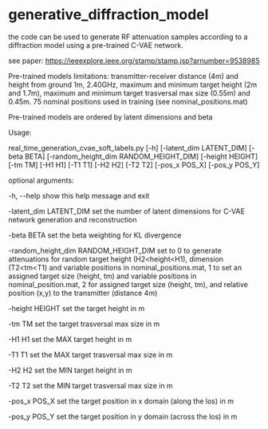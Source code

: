 # generative_diffraction_model
the code can be used to generate RF attenuation samples according to a diffraction model using a pre-trained C-VAE network. 

see paper: https://ieeexplore.ieee.org/stamp/stamp.jsp?arnumber=9538985

Pre-trained models limitations: transmitter-receiver distance (4m) and height from ground 1m, 2.40GHz, maximum and minimum target height (2m and 1.7m), maximum and minimum target trasversal max size (0.55m) and 0.45m. 75 nominal positions used in training (see nominal_positions.mat)

Pre-trained models are ordered by latent dimensions and beta

Usage:

real_time_generation_cvae_soft_labels.py [-h]   [-latent_dim LATENT_DIM]
                                                [-beta BETA]
                                                [-random_height_dim RANDOM_HEIGHT_DIM]
                                                [-height HEIGHT] [-tm TM]
                                                [-H1 H1] [-T1 T1] [-H2 H2]
                                                [-T2 T2] [-pos_x POS_X]
                                                [-pos_y POS_Y]

optional arguments:
  
  -h, --help            show this help message and exit
  
  -latent_dim LATENT_DIM  set the number of latent dimensions for C-VAE network generation and reconstruction
  
  -beta BETA            set the beta weighting for KL divergence
  
  -random_height_dim RANDOM_HEIGHT_DIM set to 0 to generate attenuations for random target height (H2<height<H1), dimension (T2<tm<T1) and variable positions in nominal_positions.mat, 1 to set an assigned target size (height, tm) and variable positions in nominal_position.mat, 2 for assigned target size (height, tm), and relative position (x,y) to the transmitter (distance 4m)
  
  -height HEIGHT        set the target height in m
  
  -tm TM                set the target trasversal max size in m
  
  -H1 H1                set the MAX target height in m
  
  -T1 T1                set the MAX target trasversal max size in m
  
  -H2 H2                set the MIN target height in m
  
  -T2 T2                set the MIN target trasversal max size in m
  
  -pos_x POS_X          set the target position in x domain (along the los) in m
  
  -pos_y POS_Y          set the target position in y domain (across the los) in m
